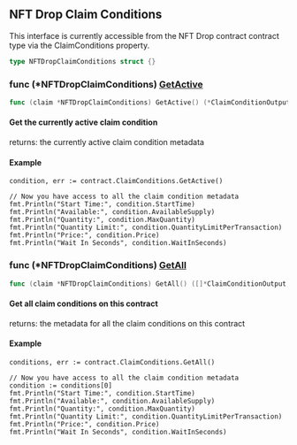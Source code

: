 
## NFT Drop Claim Conditions

This interface is currently accessible from the NFT Drop contract contract type via the ClaimConditions property.

```go
type NFTDropClaimConditions struct {}
```

### func \(\*NFTDropClaimConditions\) [GetActive](<https://github.com/ricebin/go-sdk/blob/main/thirdweb/nft_drop_claim_conditions.go#L48>)

```go
func (claim *NFTDropClaimConditions) GetActive() (*ClaimConditionOutput, error)
```

#### Get the currently active claim condition

returns: the currently active claim condition metadata

#### Example

```
condition, err := contract.ClaimConditions.GetActive()

// Now you have access to all the claim condition metadata
fmt.Println("Start Time:", condition.StartTime)
fmt.Println("Available:", condition.AvailableSupply)
fmt.Println("Quantity:", condition.MaxQuantity)
fmt.Println("Quantity Limit:", condition.QuantityLimitPerTransaction)
fmt.Println("Price:", condition.Price)
fmt.Println("Wait In Seconds", condition.WaitInSeconds)
```

### func \(\*NFTDropClaimConditions\) [GetAll](<https://github.com/ricebin/go-sdk/blob/main/thirdweb/nft_drop_claim_conditions.go#L88>)

```go
func (claim *NFTDropClaimConditions) GetAll() ([]*ClaimConditionOutput, error)
```

#### Get all claim conditions on this contract

returns: the metadata for all the claim conditions on this contract

#### Example

```
conditions, err := contract.ClaimConditions.GetAll()

// Now you have access to all the claim condition metadata
condition := conditions[0]
fmt.Println("Start Time:", condition.StartTime)
fmt.Println("Available:", condition.AvailableSupply)
fmt.Println("Quantity:", condition.MaxQuantity)
fmt.Println("Quantity Limit:", condition.QuantityLimitPerTransaction)
fmt.Println("Price:", condition.Price)
fmt.Println("Wait In Seconds", condition.WaitInSeconds)
```
